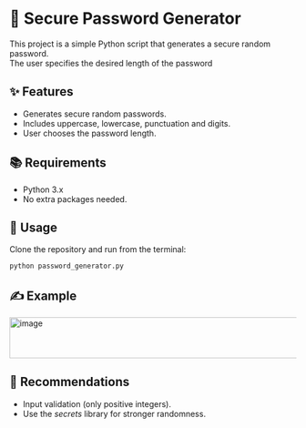 # 🔑 Secure Password Generator

  This project is a simple Python script that generates a secure random password.  
The user specifies the desired length of the password

## ✨ Features
- Generates secure random passwords.
- Includes uppercase, lowercase, punctuation and digits.
- User chooses the password length.

## 📚 Requirements
- Python 3.x
- No extra packages needed.

## 🎯 Usage
  Clone the repository and run from the terminal:

```bash
python password_generator.py
```
## ✍️ Example
<img width="1004" height="72" alt="image" src="https://github.com/user-attachments/assets/9fb927b4-7243-4e4f-9efd-beaf2eb9ab3e" />

## 📌 Recommendations
- Input validation (only positive integers).
- Use the *secrets* library for stronger randomness.

